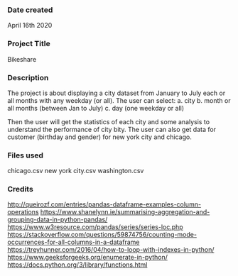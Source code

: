 ### Date created
April 16th 2020

### Project Title
Bikeshare

### Description
The project is about displaying a city dataset from January to July each or all months with any weekday (or all).
The user can select:
a. city
b. month or all months (between Jan to July)
c. day (one weekday or all)

Then the user will get the statistics of each city and some analysis to understand the performance of city bity.
The user can also get data for customer (birthday and gender) for new york city and chicago.

### Files used
chicago.csv
new york city.csv
washington.csv

### Credits
http://queirozf.com/entries/pandas-dataframe-examples-column-operations
https://www.shanelynn.ie/summarising-aggregation-and-grouping-data-in-python-pandas/
https://www.w3resource.com/pandas/series/series-loc.php
https://stackoverflow.com/questions/59874756/counting-mode-occurrences-for-all-columns-in-a-dataframe
https://treyhunner.com/2016/04/how-to-loop-with-indexes-in-python/
https://www.geeksforgeeks.org/enumerate-in-python/
https://docs.python.org/3/library/functions.html
